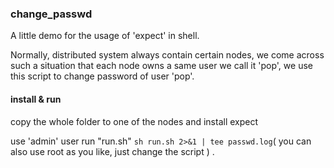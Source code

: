 ### change_passwd

A little demo for the usage of 'expect' in shell.

Normally, distributed system always contain certain nodes, we come across such a situation that each node owns a same user we call it 'pop', we use this script to change password of user 'pop'.

#### install & run

copy the whole folder to one of the nodes and install expect

use 'admin' user run "run.sh" `sh run.sh 2>&1 | tee passwd.log`( you can also use root as you like, just change the script ) .
